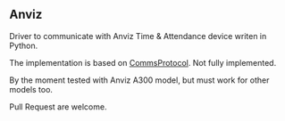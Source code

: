 ## Anviz

Driver to communicate with Anviz Time & Attendance device writen in Python.

The implementation is based on [CommsProtocol](https://github.com/benperiton/anviz-protocol/raw/master/Docs/CommsProtocol.pdf). Not fully implemented.

By the moment tested with Anviz A300 model, but must work for other models too.

Pull Request are welcome.
